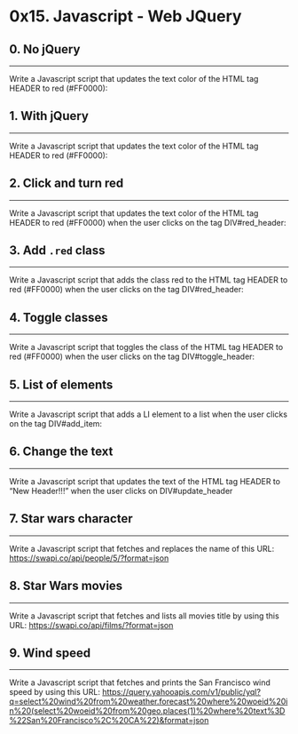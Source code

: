 # 0x15. Javascript - Web JQuery
## 0. No jQuery
***
Write a Javascript script that updates the text color of the HTML tag HEADER to red (#FF0000):

## 1. With jQuery
***
Write a Javascript script that updates the text color of the HTML tag HEADER to red (#FF0000):

## 2. Click and turn red
***
Write a Javascript script that updates the text color of the HTML tag HEADER to red (#FF0000) when the user clicks on the tag DIV#red_header:

## 3. Add `.red` class
***
Write a Javascript script that adds the class red to the HTML tag HEADER to red (#FF0000) when the user clicks on the tag DIV#red_header:

## 4. Toggle classes
***
Write a Javascript script that toggles the class of the HTML tag HEADER to red (#FF0000) when the user clicks on the tag DIV#toggle_header:

## 5. List of elements
***
Write a Javascript script that adds a LI element to a list when the user clicks on the tag DIV#add_item:

## 6. Change the text
***
Write a Javascript script that updates the text of the HTML tag HEADER to “New Header!!!” when the user clicks on DIV#update_header

## 7. Star wars character
***
Write a Javascript script that fetches and replaces the name of this URL: https://swapi.co/api/people/5/?format=json

## 8. Star Wars movies
***
Write a Javascript script that fetches and lists all movies title by using this URL: https://swapi.co/api/films/?format=json

## 9. Wind speed
***
Write a Javascript script that fetches and prints the San Francisco wind speed by using this URL: https://query.yahooapis.com/v1/public/yql?q=select%20wind%20from%20weather.forecast%20where%20woeid%20in%20(select%20woeid%20from%20geo.places(1)%20where%20text%3D%22San%20Francisco%2C%20CA%22)&format=json

